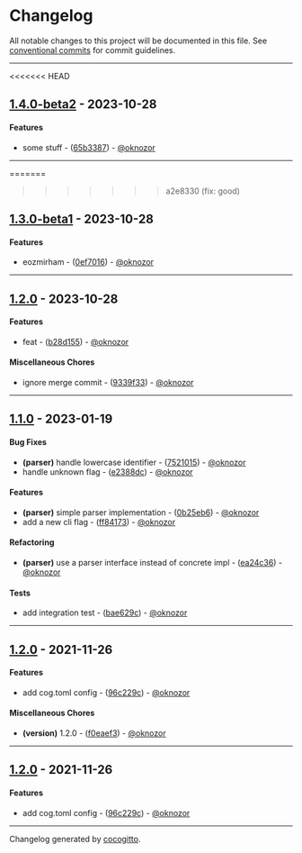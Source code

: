 # Changelog
All notable changes to this project will be documented in this file. See [conventional commits](https://www.conventionalcommits.org/) for commit guidelines.

- - -
<<<<<<< HEAD
## [1.4.0-beta2](https://github.com/cocogitto/cocogitto_bot_playground/compare/1.3.0-beta1..1.4.0-beta2) - 2023-10-28
#### Features
- some stuff - ([65b3387](https://github.com/cocogitto/cocogitto_bot_playground/commit/65b33872a96730cd0c64d56d5ef73cd8eb82d112)) - [@oknozor](https://github.com/oknozor)

- - -

=======
>>>>>>> a2e8330 (fix: good)
## [1.3.0-beta1](https://github.com/cocogitto/cocogitto_bot_playground/compare/1.2.0..1.3.0-beta1) - 2023-10-28
#### Features
- eozmirham - ([0ef7016](https://github.com/cocogitto/cocogitto_bot_playground/commit/0ef70164519f2eb3a2b0fc3243694df7f507be2d)) - [@oknozor](https://github.com/oknozor)

- - -

## [1.2.0](https://github.com/cocogitto/cocogitto_bot_playground/compare/1.1.0..1.2.0) - 2023-10-28
#### Features
- feat - ([b28d155](https://github.com/cocogitto/cocogitto_bot_playground/commit/b28d1556259cf242f13f2a0ba50dfbe2368e97fa)) - [@oknozor](https://github.com/oknozor)
#### Miscellaneous Chores
- ignore merge commit - ([9339f33](https://github.com/cocogitto/cocogitto_bot_playground/commit/9339f33b887dd0491670a70bf2d81c19dda10549)) - [@oknozor](https://github.com/oknozor)

- - -

## [1.1.0](https://github.com/cocogitto/cocogitto_bot_playground/compare/1.0.0..1.1.0) - 2023-01-19
#### Bug Fixes
- **(parser)** handle lowercase identifier - ([7521015](https://github.com/cocogitto/cocogitto_bot_playground/commit/7521015ca4129e6180ba227344d9d0dd751034c9)) - [@oknozor](https://github.com/oknozor)
- handle unknown flag - ([e2388dc](https://github.com/cocogitto/cocogitto_bot_playground/commit/e2388dcd60486fdca0c7f9ca582b3832a034402b)) - [@oknozor](https://github.com/oknozor)
#### Features
- **(parser)** simple parser implementation - ([0b25eb6](https://github.com/cocogitto/cocogitto_bot_playground/commit/0b25eb6949366e78537d79c53a2a71cca38f2daf)) - [@oknozor](https://github.com/oknozor)
- add a new cli flag - ([ff84173](https://github.com/cocogitto/cocogitto_bot_playground/commit/ff841739b9e74281e528a430988b618a829a7bab)) - [@oknozor](https://github.com/oknozor)
#### Refactoring
- **(parser)** use a parser interface instead of concrete impl - ([ea24c36](https://github.com/cocogitto/cocogitto_bot_playground/commit/ea24c365ccd0134bce1e7707633c04ae13e05569)) - [@oknozor](https://github.com/oknozor)
#### Tests
- add integration test - ([bae629c](https://github.com/cocogitto/cocogitto_bot_playground/commit/bae629ce50ea7596244b9580af6ba19e5a1d32ae)) - [@oknozor](https://github.com/oknozor)

- - -

## [1.2.0](https://github.com/cocogitto/cocogitto_bot_playground/compare/1.1.0..1.2.0) - 2021-11-26
#### Features
- add cog.toml config - ([96c229c](https://github.com/cocogitto/cocogitto_bot_playground/commit/96c229c3d47a2ad2e87d0c7f1a5b6839df52b106)) - [@oknozor](https://github.com/oknozor)
#### Miscellaneous Chores
- **(version)** 1.2.0 - ([f0eaef3](https://github.com/cocogitto/cocogitto_bot_playground/commit/f0eaef3b1eb201a507cfb00771d0821ee586625a)) - [@oknozor](https://github.com/oknozor)
- - -

## [1.2.0](https://github.com/cocogitto/cocogitto_bot_playground/compare/1.1.0..1.2.0) - 2021-11-26
#### Features
- add cog.toml config - ([96c229c](https://github.com/cocogitto/cocogitto_bot_playground/commit/96c229c3d47a2ad2e87d0c7f1a5b6839df52b106)) - [@oknozor](https://github.com/oknozor)
- - -

Changelog generated by [cocogitto](https://github.com/cocogitto/cocogitto).